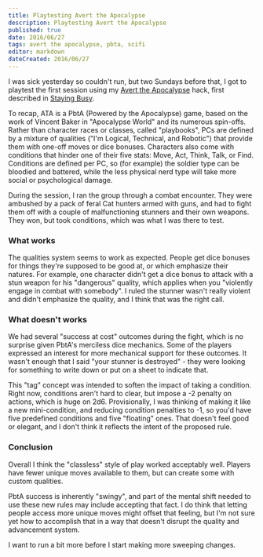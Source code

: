 ```yaml
---
title: Playtesting Avert the Apocalypse
description: Playtesting Avert the Apocalypse
published: true
date: 2016/06/27
tags: avert the apocalypse, pbta, scifi
editor: markdown
dateCreated: 2016/06/27
---
```


I was sick yesterday so couldn't run, but two Sundays before that,
I got to playtest the first session using my
[Avert the Apocalypse] hack, first described in [Staying Busy].

<!-- more -->

To recap, ATA is a PbtA (Powered by the Apocalypse) game,
based on the work of Vincent Baker in "Apocalypse World" and its numerous
spin-offs.
Rather than character races or classes, called "playbooks",
PCs are defined by a mixture of qualities
("I'm Logical, Technical, and Robotic") that provide them with one-off
moves or dice bonuses.
Characters also come with conditions that hinder one of their five stats:
Move, Act, Think, Talk, or Find.
Conditions are defined per PC, so (for example)
the soldier type can be bloodied and battered,
while the less physical nerd type will take more social or psychological damage.

During the session, I ran the group through a combat encounter.
They were ambushed by a pack of feral Cat hunters armed with guns,
and had to fight them off with a couple of malfunctioning stunners
and their own weapons.
They won, but took conditions, which was what I was there to test.

### What works

The qualities system seems to work as expected.
People get dice bonuses for things they're supposed to be good at,
or which emphasize their natures.
For example, one character didn't get a dice bonus to attack
with a stun weapon for his "dangerous" quality, which applies
when you "violently engage in combat with somebody".
I ruled the stunner wasn't really violent and didn't emphasize the quality,
and I think that was the right call.

### What doesn't works

We had several "success at cost" outcomes during the fight,
which is no surprise given PbtA's merciless dice mechanics.
Some of the players expressed an interest for more mechanical
support for these outcomes.
It wasn't enough that I said "your stunner is destroyed" - they were
looking for something to write down or put on a sheet to indicate that.

This "tag" concept was intended to soften the impact of taking a condition.
Right now, conditions aren't hard to clear, but impose a -2 penalty on actions,
which is huge on 2d6.
Provisionally, I was thinking of making it like a new mini-condition,
and reducing condition penalties to -1, so you'd have five predefined
conditions and five "floating" ones.
That doesn't feel good or elegant, and I don't think it reflects the
intent of the proposed rule.

### Conclusion

Overall I think the "classless" style of play worked acceptably well.
Players have fewer unique moves available to them,
but can create some with custom qualities.

PbtA success is inherently "swingy", and part of the mental shift
needed to use these new rules may include accepting that fact.
I do think that letting people access more unique moves
might offset that feeling, but I'm not sure yet how to accomplish that
in a way that doesn't disrupt the quality and advancement system.

I want to run a bit more before I start making more sweeping changes.

[Avert the Apocalypse]: /assets/rpg/AvertTheApocalypse.pdf
[Staying Busy]: /2016/06/02/staying-busy/

